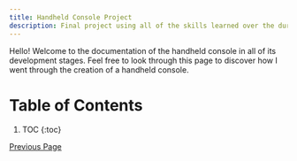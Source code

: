 ```yaml
---
title: Handheld Console Project
description: Final project using all of the skills learned over the duration of the TEJ3MR course.
---
```


Hello! Welcome to the documentation of the handheld console in all of its development stages. Feel free to look through this page to discover how I went through the creation of a handheld console. 

# Table of Contents

1. TOC
{:toc}

[Previous Page](./)